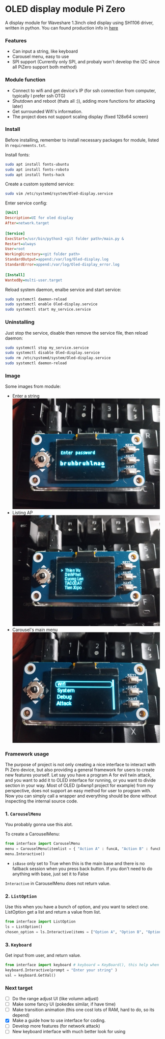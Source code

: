 # OLED display module Pi Zero
A display module for Waveshare 1.3inch oled display using SH1106 driver, written in python.
You can found production info in [here](https://www.waveshare.com/1.3inch-oled-hat.htm)
### Features
-   Can input a string, like keyboard
-   Carousel menu, easy to use
-   SPI support (Currently only SPI, and probaly won't develop the I2C since all PiZero support both method)
### Module function

-   Connect to wifi and get device's IP (for ssh connection from computer, typically I prefer ssh OTG)
-   Shutdown and reboot (thats all :)), adding more functions for attacking later)
-   Get surrounded Wifi's information.
-   The project does not support scaling display (fixed 128x64 screen)

### Install
Before installing, remember to install necessary packages for module, listed in ``requirements.txt``.

Install fonts:
```bash
sudo apt install fonts-ubuntu
sudo apt install fonts-roboto
sudo apt install fonts-hack
```


Create a custom systemd service:
```bash
sudo vim /etc/systemd/system/Oled-display.service
```

Enter service config:
```ini
[Unit]
Description=UI for oled display
After=network.target

[Service]
ExecStart=/usr/bin/python3 <git folder path>/main.py &
Restart=always
User=root
WorkingDirectory=<git folder path>
StandardOutput=append:/var/log/Oled-display.log
StandardError=append:/var/log/Oled-display_error.log

[Install]
WantedBy=multi-user.target
```

Reload system daemon, enalbe service and start service:
```bash
sudo systemctl daemon-reload
sudo systemctl enable Oled-display.service
sudo systemctl start my_service.service
```

### Uninstalling
Just stop the service, disable then remove the service file, then reload daemon:
```bash
sudo systemctl stop my_service.service
sudo systemctl disable Oled-display.service
sudo rm /etc/systemd/system/Oled-display.service
sudo systemctl daemon-reload
```

### Image 
Some images from module:
-   Enter a string
![input_from_keyboard](./image/img1.jpg)
-   Listing AP
![ap_listing](./image/img2.jpg)
-   Carousel's main menu 
![carousel_menu](./image/img3.jpg)


### Framework usage
The purpose of project is not only creating a nice interface to interact with Pi Zero device, but also providing a general framework for users to create new features yourself. Let say you have a program A for evil twin attack, and you want to add it to OLED interface for running, or you want to divide section in your way. Most of OLED (p4wnp1 project for example) from my perspective, does not support an easy method for user to program with. Now you can simply call a wrapper and everything should be done without inspecting the internal source code.
### 1. `CarouselMenu`
You probably gonna use this alot.

To create a CarouselMenu:
```python
from interface import CarouselMenu
menu = CarouselMenu(itemlist = { "Action A" : funcA, "Action B" : funcB ...}, isBase)
menu.Interactive()
``` 
-   `isBase` only set to True when this is the main base and there is no fallback session when you press back button. If you don't need to do anything with base, just set it to False

``Interactive`` in CarouselMenu does not return value.

### 2. `ListOption`
Use this when you have a bunch of option, and you want to select one. ListOption get a list and return a value from list.
```python
from interface import ListOption
ls = ListOption()
chosen_option = ls.Interactive(items = ["Option A", "Option B", "Option C"], prompts = "Your options ?")
```

### 3. `Keyboard`
Get input from user, and return value.

```python
from interface import keyboard # keyboard = KeyBoard(), this help when I implement new keyboard
keyboard.Interactive(prompt = "Enter your string" )
val = keyboard.GetVal()
```


### Next target
-   [ ] Do the range adjust UI (like volumn adjust)
-   [ ] Make some fancy UI (pokedex similar, if have time)
-   [ ] Make transition animation (this one cost lots of RAM, hard to do, so its depend)
-   [x] Make a guide how to use interface for coding.
-   [ ] Develop more features (for network attack)
-   [ ] New keyboard interface with much better look for using